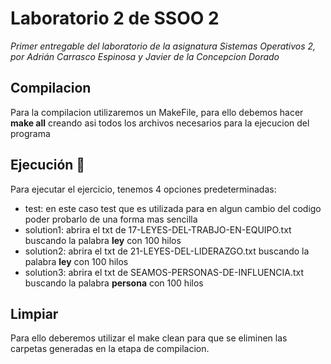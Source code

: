 # Laboratorio 2 de SSOO 2

_Primer entregable del laboratorio de la asignatura Sistemas Operativos 2, por Adrián Carrasco Espinosa y Javier de la Concepcion Dorado_


## Compilacion 
Para la compilacion utilizaremos un MakeFile, para ello debemos hacer **make all** creando asi todos los archivos necesarios para la ejecucion del programa
## Ejecución 🚀

Para ejecutar el ejercicio, tenemos 4 opciones predeterminadas:
 * test: en este caso test que es utilizada para en algun cambio del codigo poder probarlo de una forma mas sencilla
 * solution1: abrira el txt de 17-LEYES-DEL-TRABJO-EN-EQUIPO.txt buscando la palabra **ley** con 100 hilos
 * solution2: abrira el txt de 21-LEYES-DEL-LIDERAZGO.txt buscando la palabra **ley** con 100 hilos
 * solution3: abrira el txt de SEAMOS-PERSONAS-DE-INFLUENCIA.txt buscando la palabra **persona** con 100 hilos


 ## Limpiar
 Para ello deberemos utilizar el make clean para que se eliminen las carpetas generadas en la etapa de compilacion.

